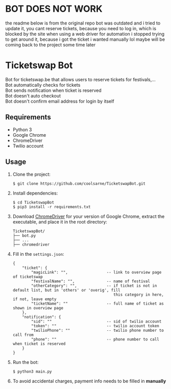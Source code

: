 # BOT DOES NOT WORK

the readme below is from the original repo
bot was outdated and i tried to update it, you cant reserve tickets, because you need to log in, which is blocked by the site when using a web driver for automation 
i stopped trying to get around it, because i got the ticket i wanted manually lol 
maybe will be coming back to the project some time later 

# Ticketswap Bot
Bot for ticketswap.be that allows users to reserve tickets for festivals,...  
Bot automatically checks for tickets  
Bot sends notification when ticket is reserved  
Bot doesn't auto checkout  
Bot doesn't confirm email address for login by itself

## Requirements
- Python 3
- Google Chrome
- ChromeDriver
- Twilio account

## Usage
1. Clone the project:
   ```
   $ git clone https://github.com/coolsarne/TicketswapBot.git
   ```

2. Install dependencies:
    ```
    $ cd TicketswapBot
    $ pip3 install -r requirements.txt   
    ```

3. Download [ChromeDriver](https://chromedriver.chromium.org/downloads) for your version of Google Chrome, extract the executable, and place it in the root directory:

    ```
    TicketswapBot/
    ├── bot.py
    ├── ...
    ├── chromedriver
    ```

4. Fill in the `settings.json`:

    ```  
    {
        "ticket": {
            "magicLink": "",                 -- link to overview page of ticketswap
            "festivalName": "",              -- name of festival
            "otherCategory": "",             -- if ticket is not in default list, but in 'others' or 'overig', fill 
                                                this category in here, if not, leave empty
            "ticketName": ""                 -- full name of ticket as shown in overview page
        },
        "notification": {
            "sid": ""                        -- sid of twilio account
            "token": ""                      -- twilio account token
            "twilioPhone": ""                -- twilio phone number to call from
            "phone": ""                      -- phone number to call when ticket is reserved
        }
    }
    ```

5. Run the bot:
   ```
   $ python3 main.py
   ```
6. To avoid accidental charges, payment info needs to be filled in **manually**
